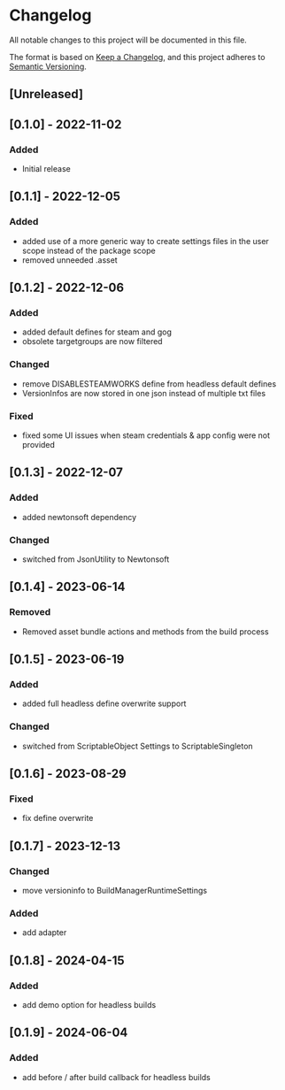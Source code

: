 # Changelog
All notable changes to this project will be documented in this file.

The format is based on [Keep a Changelog](https://keepachangelog.com/en/1.0.0/),
and this project adheres to [Semantic Versioning](https://semver.org/spec/v2.0.0.html).

## [Unreleased]

## [0.1.0] - 2022-11-02
### Added
- Initial release

## [0.1.1] - 2022-12-05
### Added
- added use of a more generic way to create settings files in the user scope instead of the package scope
- removed unneeded .asset

## [0.1.2] - 2022-12-06
### Added
- added default defines for steam and gog
- obsolete targetgroups are now filtered

### Changed
- remove DISABLESTEAMWORKS define from headless default defines
- VersionInfos are now stored in one json instead of multiple txt files

### Fixed
- fixed some UI issues when steam credentials & app config were not provided

## [0.1.3] - 2022-12-07
### Added
- added newtonsoft dependency

### Changed
- switched from JsonUtility to Newtonsoft

## [0.1.4] - 2023-06-14
### Removed
- Removed asset bundle actions and methods from the build process

## [0.1.5] - 2023-06-19
### Added
- added full headless define overwrite support

### Changed
- switched from ScriptableObject Settings to ScriptableSingleton

## [0.1.6] - 2023-08-29
### Fixed
- fix define overwrite

## [0.1.7] - 2023-12-13
### Changed
- move versioninfo to BuildManagerRuntimeSettings

### Added
- add adapter

## [0.1.8] - 2024-04-15
### Added
- add demo option for headless builds

## [0.1.9] - 2024-06-04
### Added
- add before / after build callback for headless builds
